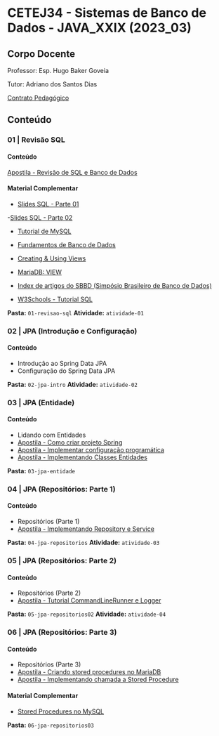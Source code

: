 # CETEJ34 - Sistemas de Banco de Dados - JAVA_XXIX (2023_03)

## Corpo Docente
Professor: Esp. Hugo Baker Goveia

Tutor: Adriano dos Santos Dias

[Contrato Pedagógico](https://github.com/MarleneMoraes/utfpr-java/blob/main/banco/BANCO_Contrato_Pedagogico.pdf)

## Conteúdo
### 01 | Revisão SQL
#### Conteúdo

[Apostila - Revisão de SQL e Banco de Dados](https://github.com/MarleneMoraes/utfpr-java/blob/main/banco/01-revisao-sql/apostila-revisao-sql-banco-de-dados.pdf)

#### Material Complementar
- [Slides SQL - Parte 01](https://github.com/MarleneMoraes/utfpr-java/blob/main/banco/01-revisao-sql/slide-sql-com-exemplos-resolvidos.pdf)

-[Slides SQL - Parte 02](https://github.com/MarleneMoraes/utfpr-java/blob/main/banco/01-revisao-sql/slide-sql-material-complementar.pdf)

- [Tutorial de MySQL](https://github.com/MarleneMoraes/utfpr-java/blob/main/banco/01-revisao-sql/tutorial-my-sql.pdf)

- [Fundamentos de Banco de Dados](https://github.com/MarleneMoraes/utfpr-java/blob/main/banco/01-revisao-sql/slide-fundamentos-bd.pdf)

- [Creating & Using Views](https://mariadb.com/kb/en/creating-using-views/)

- [MariaDB: VIEW](https://www.techonthenet.com/mariadb/views.php)

- [Index de artigos do SBBD (Simpósio Brasileiro de Banco de Dados)](http://www.informatik.uni-trier.de/~ley/db/conf/sbbd/)

- [W3Schools - Tutorial SQL](http://www.w3schools.com/SQL)

**Pasta:** `01-revisao-sql`
**Atividade:** `atividade-01`

### 02 | JPA (Introdução e Configuração)
#### Conteúdo

- Introdução ao Spring Data JPA
- Configuração do Spring Data JPA

**Pasta:** `02-jpa-intro`
**Atividade:** `atividade-02`

### 03 | JPA (Entidade)
#### Conteúdo

- Lidando com Entidades
- [Apostila - Como criar projeto Spring](https://github.com/MarleneMoraes/utfpr-java/blob/main/banco/03-jpa-entidade/apostila_como-criar-projeto-spring.pdf)
- [Apostila - Implementar configuração programática](https://github.com/MarleneMoraes/utfpr-java/blob/main/banco/03-jpa-entidade/apostila_implementar-configuracao-programatica.pdf)
- [Apostila - Implementando Classes Entidades](https://github.com/MarleneMoraes/utfpr-java/blob/main/banco/03-jpa-entidade/apostila_implementando_classes_entidades.pdf)

**Pasta:** `03-jpa-entidade`

### 04 | JPA (Repositórios: Parte 1)
#### Conteúdo

- Repositórios (Parte 1)
- [Apostila - Implementando Repository e Service](https://github.com/MarleneMoraes/utfpr-java/blob/main/banco/04-jpa-repositorios/apostila_implementando-repository-e-service.pdf)

**Pasta:** `04-jpa-repositorios`
**Atividade:** `atividade-03`

### 05 | JPA (Repositórios: Parte 2)
#### Conteúdo

- Repositórios (Parte 2)
- [Apostila - Tutorial CommandLineRunner e Logger](https://github.com/MarleneMoraes/utfpr-java/blob/main/banco/05-jpa-repositorios02/apostila_tutorial-CommandLineRunner-e-Logger.pdf)

**Pasta:** `05-jpa-repositorios02`
**Atividade:** `atividade-04`

### 06 | JPA (Repositórios: Parte 3)
#### Conteúdo

- Repositórios (Parte 3)
- [Apostila - Criando stored procedures no MariaDB](https://github.com/MarleneMoraes/utfpr-java/blob/main/banco/06-jpa-repositorios03/apostila_criando-StoredProcedures-no-MariaDB.pdf)
- [Apostila - Implementando chamada a Stored Procedure](https://github.com/MarleneMoraes/utfpr-java/blob/main/banco/06-jpa-repositorios03/apostila_implementando-chamada-a-StoredProcedure.pdf)
  
#### Material Complementar
- [Stored Procedures no MySQL](https://www.devmedia.com.br/stored-procedures-no-mysql/29030)

**Pasta:** `06-jpa-repositorios03`





